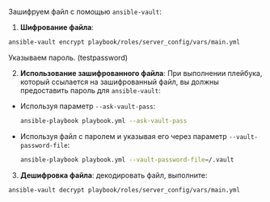 Зашифруем файл с помощью `ansible-vault`:

1. **Шифрование файла**:
```bash
ansible-vault encrypt playbook/roles/server_config/vars/main.yml
```
Указываем пароль. (testpassword)

2. **Использование зашифрованного файла**: При выполнении плейбука, который ссылается на зашифрованный файл, вы должны предоставить пароль для `ansible-vault`:
- Используя параметр `--ask-vault-pass`:
  ```bash
  ansible-playbook playbook.yml --ask-vault-pass
  ```

- Используя файл с паролем и указывая его через параметр `--vault-password-file`:
  ```bash
  ansible-playbook playbook.yml --vault-password-file=/.vault
  ```

3. **Дешифровка файла**: декодировать файл, выполните:
```bash
ansible-vault decrypt playbook/roles/server_config/vars/main.yml
```
